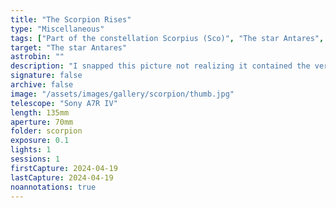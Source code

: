 ```yaml
---
title: "The Scorpion Rises"
type: "Miscellaneous"
tags: ["Part of the constellation Scorpius (Sco)", "The star Antares", "Cor Scorpii", "Kalb al Akrab (α Sco)", "21 Sco", "The star Shaula (λ Sco)", "35 Sco", "The star Kaus Australis (ε Sgr)", "20 Sgr", "The star Sargas", "Girtab (θ Sco)"]
target: "The star Antares"
astrobin: ""
description: "I snapped this picture not realizing it contained the very distinct and recognizable scorpion rising over Cape Foulweather next to the Otter Crest Lookout. The bright star in the scorpion is Antares, which is a marker for the Rho Ophiuchi complex."
signature: false
archive: false
image: "/assets/images/gallery/scorpion/thumb.jpg"
telescope: "Sony A7R IV"
length: 135mm
aperture: 70mm
folder: scorpion
exposure: 0.1
lights: 1
sessions: 1
firstCapture: 2024-04-19
lastCapture: 2024-04-19
noannotations: true
---
```

